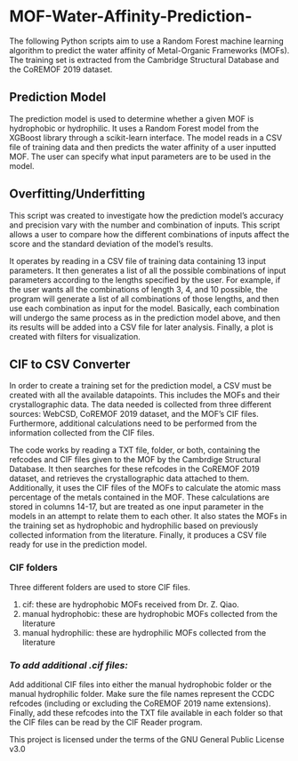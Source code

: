# MOF-Water-Affinity-Prediction-
The following Python scripts aim to use a Random Forest machine learning algorithm to predict the water affinity of Metal-Organic Frameworks (MOFs). The training set is extracted from the Cambridge Structural Database and the CoREMOF 2019 dataset.

## **Prediction Model**

The prediction model is used to determine whether a given MOF is hydrophobic or hydrophilic. It uses a Random Forest model from the XGBoost library through a scikit-learn interface. The model reads in a CSV file of training data and then predicts the water affinity of a user inputted MOF. The user can specify what input parameters are to be used in the model.

## **Overfitting/Underfitting**

This script was created to investigate how the prediction model’s accuracy and precision vary with the number and combination of inputs. This script allows a user to compare how the different combinations of inputs affect the score and the standard deviation of the model’s results.

It operates by reading in a CSV file of training data containing 13 input parameters. It then generates a list of all the possible combinations of input parameters according to the lengths specified by the user. For example, if the user wants all the combinations of length 3, 4, and 10 possible, the program will generate a list of all combinations of those lengths, and then use each combination as input for the model. Basically, each combination will undergo the same process as in the prediction model above, and then its results will be added into a CSV file for later analysis. Finally, a plot is created with filters for visualization.

## **CIF to CSV Converter**

In order to create a training set for the prediction model, a CSV must be created with all the available datapoints. This includes the MOFs and their crystallographic data. The data needed is collected from three different sources: WebCSD, CoREMOF 2019 dataset, and the MOF’s CIF files. Furthermore, additional calculations need to be performed from the information collected from the CIF files.

The code works by reading a TXT file, folder, or both, containing the refcodes and CIF files given to the MOF by the Cambrdige Structural Database. It then searches for these refcodes in the CoREMOF 2019 dataset, and retrieves the crystallographic data attached to them. Additionally, it uses the CIF files of the MOFs to calculate the atomic mass percentage of the metals contained in the MOF. These calculations are stored in columns 14-17, but are treated as one input parameter in the models in an attempt to relate them to each other. It also states the MOFs in the training set as hydrophobic and hydrophilic based on previously collected information from the literature. Finally, it produces a CSV file ready for use in the prediction model. 

### **CIF folders**
Three different folders are used to store CIF files. 
1. cif: these are hydrophobic MOFs received from Dr. Z. Qiao.
2. manual hydrophobic: these are hydrophobic MOFs collected from the literature
3. manual hydrophilic: these are hydrophilic MOFs collected from the literature

### _**To add additional .cif files:**_
Add additional CIF files into either the manual hydrophobic folder or the manual hydrophilic folder. Make sure the file names represent the CCDC refcodes (including or excluding the CoREMOF 2019 name extensions). Finally, add these refcodes into the TXT file available in each folder so that the CIF files can be read by the CIF Reader program. 


This project is licensed under the terms of the GNU General Public License v3.0
